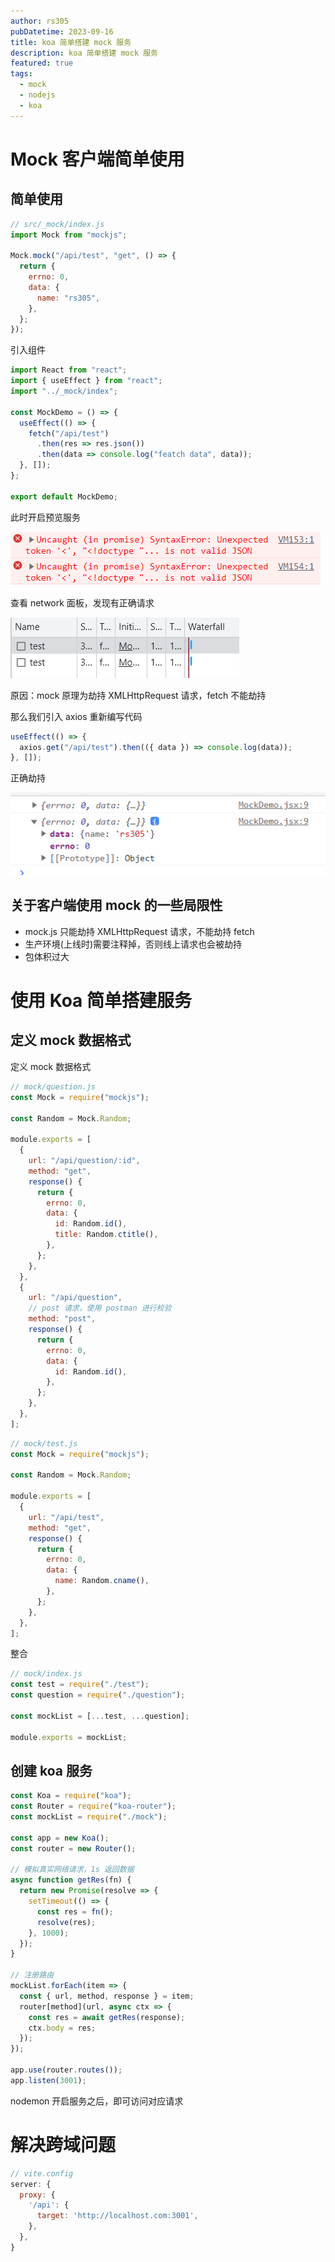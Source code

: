 ```yaml
---
author: rs305
pubDatetime: 2023-09-16
title: koa 简单搭建 mock 服务
description: koa 简单搭建 mock 服务
featured: true
tags:
  - mock
  - nodejs
  - koa
---
```


# Mock 客户端简单使用

## 简单使用

```js
// src/_mock/index.js
import Mock from "mockjs";

Mock.mock("/api/test", "get", () => {
  return {
    errno: 0,
    data: {
      name: "rs305",
    },
  };
});
```

引入组件

```jsx
import React from "react";
import { useEffect } from "react";
import "../_mock/index";

const MockDemo = () => {
  useEffect(() => {
    fetch("/api/test")
      .then(res => res.json())
      .then(data => console.log("featch data", data));
  }, []);
};

export default MockDemo;
```

此时开启预览服务

![image-20230916130824652](./img/image-20230916130824652.png)

查看 network 面板，发现有正确请求

![image-20230916131021030](./img/image-20230916131021030.png)

原因：mock 原理为劫持 XMLHttpRequest 请求，fetch 不能劫持

那么我们引入 axios 重新编写代码

```jsx
useEffect(() => {
  axios.get("/api/test").then(({ data }) => console.log(data));
}, []);
```

正确劫持

![image-20230916131544216](./img/image-20230916131544216.png)

## 关于客户端使用 mock 的一些局限性

- mock.js 只能劫持 XMLHttpRequest 请求，不能劫持 fetch
- 生产环境(上线时)需要注释掉，否则线上请求也会被劫持
- 包体积过大

# 使用 Koa 简单搭建服务

## 定义 mock 数据格式

定义 mock 数据格式

```js
// mock/question.js
const Mock = require("mockjs");

const Random = Mock.Random;

module.exports = [
  {
    url: "/api/question/:id",
    method: "get",
    response() {
      return {
        errno: 0,
        data: {
          id: Random.id(),
          title: Random.ctitle(),
        },
      };
    },
  },
  {
    url: "/api/question",
    // post 请求，使用 postman 进行校验
    method: "post",
    response() {
      return {
        errno: 0,
        data: {
          id: Random.id(),
        },
      };
    },
  },
];
```

```js
// mock/test.js
const Mock = require("mockjs");

const Random = Mock.Random;

module.exports = [
  {
    url: "/api/test",
    method: "get",
    response() {
      return {
        errno: 0,
        data: {
          name: Random.cname(),
        },
      };
    },
  },
];
```

整合

```js
// mock/index.js
const test = require("./test");
const question = require("./question");

const mockList = [...test, ...question];

module.exports = mockList;
```

## 创建 koa 服务

```js
const Koa = require("koa");
const Router = require("koa-router");
const mockList = require("./mock");

const app = new Koa();
const router = new Router();

// 模拟真实网络请求，1s 返回数据
async function getRes(fn) {
  return new Promise(resolve => {
    setTimeout(() => {
      const res = fn();
      resolve(res);
    }, 1000);
  });
}

// 注册路由
mockList.forEach(item => {
  const { url, method, response } = item;
  router[method](url, async ctx => {
    const res = await getRes(response);
    ctx.body = res;
  });
});

app.use(router.routes());
app.listen(3001);
```

nodemon 开启服务之后，即可访问对应请求

# 解决跨域问题

```js
// vite.config
server: {
  proxy: {
    '/api': {
      target: 'http://localhost.com:3001',
    },
  },
}
```

